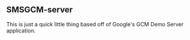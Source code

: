 SMSGCM-server
-------------

This is just a quick little thing based off of Google's GCM Demo Server application.

